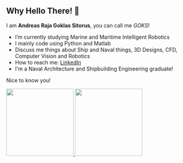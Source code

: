 ## Why Hello There! 👋 

I am **Andreas Raja Goklas Sitorus**, you can call me *GOKS*!

- I’m currently studying Marine and Maritime Intelligent Robotics
- I mainly code using Python and Matlab
- Discuss me things about Ship and Naval things, 3D Designs, CFD, Computer Vision and Robotics
- How to reach me: [LinkedIn](https://www.linkedin.com/in/andreassitorus/)
- I'm a Naval Architecture and Shipbuilding Engineering graduate!

Nice to know you!

<p align="left">
<a href="https://github.com/AndreasKing-Goks">
  <img height="180em" src="https://github-readme-stats-eight-theta.vercel.app/api?username=AndreasKing-Goks&show_icons=true&theme=algolia&include_all_commits=true&count_private=true"/>
  <img height="180em" src="https://github-readme-stats-eight-theta.vercel.app/api/top-langs/?username=AndreasKing-Goks&layout=compact&langs_count=8&theme=algolia"/>
</a>
</p>
